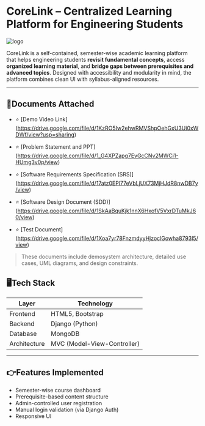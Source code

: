 #  CoreLink – Centralized Learning Platform for Engineering Students 
![logo](https://github.com/user-attachments/assets/2576374d-7a1f-473f-b8cc-fbbb500a0a0d)

CoreLink is a self-contained, semester-wise academic learning platform that helps engineering students **revisit fundamental concepts**, access **organized learning material**, and **bridge gaps between prerequisites and advanced topics**. Designed with accessibility and modularity in mind, the platform combines clean UI with syllabus-aligned resources.

---

## 🔴Documents Attached 

- ⭐ [Demo Video Link]  (https://drive.google.com/file/d/1KzRO5Iw2ehwRMVShpOehGxU3Ui0xWDWf/view?usp=sharing)
  
- ⭐ [Problem Statement and PPT]  (https://drive.google.com/file/d/1_G4XPZapg7EvGcCNv2MWCi1-HUmg3v0p/view)
  
- ⭐ [Software Requirements Specification (SRS)]  (https://drive.google.com/file/d/17atz0EPl77eVbLjUX73MjHJdR8nwDB7y/view)
  
- ⭐ [Software Design Document (SDD)]  (https://drive.google.com/file/d/1SkAaBquKjk1nnX6HxofV5VxrDTuMkJ60/view)
  
- ⭐ [Test Document]  (https://drive.google.com/file/d/1Xoa7yr78FnzmdyyHjzoclGowha8793l5/view)
  

> These documents include demosystem architecture, detailed use cases, UML diagrams, and design constraints.

## 🖥️Tech Stack 

| Layer       | Technology             |
|-------------|-------------------------|
| Frontend    | HTML5, Bootstrap        |
| Backend     | Django (Python)         |
| Database    | MongoDB                 |
| Architecture| MVC (Model-View-Controller) |

---
## 👉Features Implemented 

- Semester-wise course dashboard   
- Prerequisite-based content structure  
- Admin-controlled user registration  
- Manual login validation (via Django Auth)  
- Responsive UI





